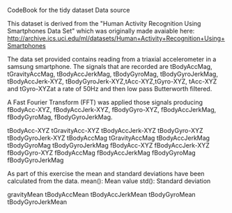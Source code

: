 CodeBook for the tidy dataset
Data source

This dataset is derived from the "Human Activity Recognition Using Smartphones Data Set" which was originally made avaiable here: http://archive.ics.uci.edu/ml/datasets/Human+Activity+Recognition+Using+Smartphones

The data set provided contains reading from a triaxial accelerometer in a samsung smartphone.  The signals that are recorded are tBodyAccMag, tGravityAccMag, tBodyAccJerkMag, tBodyGyroMag, tBodyGyroJerkMag, tBodyAccJerk-XYZ, tBodyGyroJerk-XYZ,tAcc-XYZ,tGyro-XYZ, tAcc-XYZ and tGyro-XYZat a rate of 50Hz and then low pass Butterworth filtered.  

A Fast Fourier Transform (FFT) was applied those signals producing fBodyAcc-XYZ, fBodyAccJerk-XYZ, fBodyGyro-XYZ, fBodyAccJerkMag, fBodyGyroMag, fBodyGyroJerkMag. 

tBodyAcc-XYZ
tGravityAcc-XYZ
tBodyAccJerk-XYZ
tBodyGyro-XYZ
tBodyGyroJerk-XYZ
tBodyAccMag
tGravityAccMag
tBodyAccJerkMag
tBodyGyroMag
tBodyGyroJerkMag
fBodyAcc-XYZ
fBodyAccJerk-XYZ
fBodyGyro-XYZ
fBodyAccMag
fBodyAccJerkMag
fBodyGyroMag
fBodyGyroJerkMag

As part of this exercise the mean and standard deviations have been calculated from the data. 
mean(): Mean value
std(): Standard deviation

gravityMean
tBodyAccMean
tBodyAccJerkMean
tBodyGyroMean
tBodyGyroJerkMean
